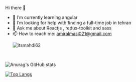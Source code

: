 Hi there 👋

- 🌱 I’m currently learning angular
- 🤔 I’m looking for help with finding a full-time job in tehran
- 💬 Ask me about Reactjs , redux-toolkit and sass
- 📫 How to reach me: amiralmasi021@gmail.com
      <p align="left"> <img src="https://komarev.com/ghpvc/?username=itsmahdi62&label=Profile%20views&color=0e75b6&style=flat" alt="itsmahdi62" /> </p>

 <br>


![Anurag's GitHub stats](https://github-readme-stats.vercel.app/api?username=itsmahdi62&show_icons=true&theme=radical)


[![Top Langs](https://github-readme-stats.vercel.app/api/top-langs/?username=itsmahdi62&layout=donut)](https://github.com/itsmahdi62/github-readme-stats)

